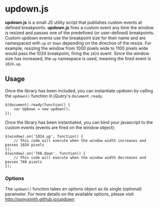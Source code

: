 updown.js
=========

**updown.js** is a small JS utility script that publishes custom events at defined breakpoints.  **updown.js** fires a custom event any time the window is resized and passes one of the predefined (or user-defined) breakpoints.  Custom updown events use the breakpoint size for their name and are namespaced with `up` or `down` depending on the direction of the resize.  For example, resizing the window from 1000 pixels wide to 1100 pixels wide would pass the 1024 breakpoint, firing the `1024` event.  Since the window size has increased, the `up` namespace is used, meaning the fired event is `1024.up`.



## Usage ##

Once the library has been included, you can instantiate updown by calling the `updown()` function in jQuery's `document.ready`.  

    $(document).ready(function() {
        var UpDown = new updown();
    });

Once the library has been instantiated, you can bind your javascript to the custom events (events are fired on the window object):

    $(window).on('1024.up', function() {
        // This code will execute when the window width increases and passes 1024 pixels
    });
    $(window).on('768.down', function() {
        // This code will execute when the window width decreases and passes 768 pixels
    });




### Options ###
The `updown()` function takes an options object as its single (optional) parameter.  For more details on the available options, please visit http://ponysmith.github.io/updown
